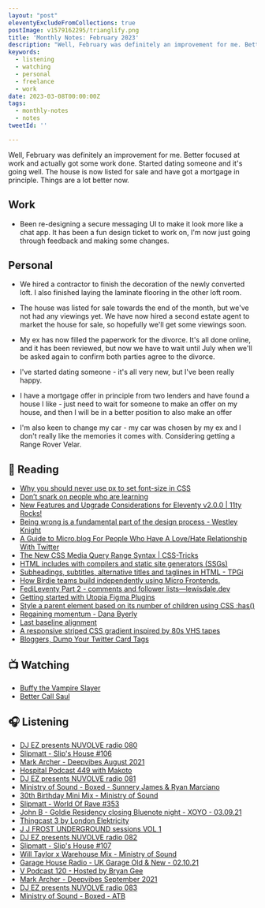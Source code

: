 ```yaml
---
layout: "post"
eleventyExcludeFromCollections: true
postImage: v1579162295/trianglify.png
title: 'Monthly Notes: February 2023'
description: "Well, February was definitely an improvement for me. Better focused at work and actually got some work done. Started dating someone and it's going well. The house is now listed for sale and have got a mortgage in principle. Things are a lot better now."
keywords:
  - listening
  - watching
  - personal
  - freelance
  - work
date: 2023-03-08T00:00:00Z
tags:
  - monthly-notes
  - notes
tweetId: ''

---
```

<p class="lead">Well, February was definitely an improvement for me. Better focused at work and actually got some work done. Started dating someone and it's going well. The house is now listed for sale and have got a mortgage in principle. Things are a lot better now.</p>

## Work
- Been re-designing a secure messaging UI to make it look more like a chat app. It has been a fun design ticket to work on, I'm now just going through feedback and making some changes.

## Personal
- We hired a contractor to finish the decoration of the newly converted loft. I also finished laying the laminate flooring in the other loft room.

- The house was listed for sale towards the end of the month, but we've not had any viewings yet. We have now hired a second estate agent to market the house for sale, so hopefully we'll get some viewings soon.

- My ex has now filled the paperwork for the divorce. It's all done online, and it has been reviewed, but now we have to wait until July when we'll be asked again to confirm both parties agree to the divorce.

- I've started dating someone - it's all very new, but I've been really happy.

- I have a mortgage offer in principle from two lenders and have found a house I like - just need to wait for someone to make an offer on my house, and then I will be in a better position to also make an offer

- I'm also keen to change my car - my car was chosen by my ex and I don't really like the memories it comes with. Considering getting a Range Rover Velar.

## 📖 Reading
- [Why you should never use px to set font-size in CSS](https://joshcollinsworth.com/blog/never-use-px-for-font-size/ "Why you should never use px to set font-size in CSS")
- [Don’t snark on people who are learning](https://andy-bell.co.uk/dont-snark-on-people-who-are-learning/ "Don’t snark on people who are learning")
- [New Features and Upgrade Considerations for Eleventy v2.0.0 | 11ty Rocks!](https://11ty.rocks/posts/new-features-upgrade-considerations-eleventy-version-2/ "New Features and Upgrade Considerations for Eleventy v2.0.0 | 11ty Rocks!")
- [Being wrong is a fundamental part of the design process - Westley Knight](https://westleyknight.com/blog/being-wrong-fundamental-part-of-design-process/ "Being wrong is a fundamental part of the design process - Westley Knight")
- [A Guide to Micro.blog For People Who Have A Love/Hate Relationship With Twitter](https://micro.welltempered.net/2018/04/10/a-guide-to.html "A Guide to Micro.blog For People Who Have A Love/Hate Relationship With Twitter")
- [The New CSS Media Query Range Syntax | CSS-Tricks](https://css-tricks.com/the-new-css-media-query-range-syntax/ "The New CSS Media Query Range Syntax | CSS-Tricks")
- [HTML includes with compilers and static site generators (SSGs)](https://gomakethings.com/html-includes-with-compilers-and-static-site-generators-ssgs/ "HTML includes with compilers and static site generators (SSGs)")
- [Subheadings, subtitles, alternative titles and taglines in HTML - TPGi](https://www.tpgi.com/subheadings-subtitles-alternative-titles-and-taglines-in-html/ "Subheadings, subtitles, alternative titles and taglines in HTML - TPGi")
- [How Birdie teams build independently using Micro Frontends.](https://medium.com/engineering-at-birdie/how-birdie-teams-build-independently-using-micro-frontends-7792e95bd6e6 "How Birdie teams build independently using Micro Frontends.")
- [FediLeventy Part 2 - comments and follower lists—lewisdale.dev](https://lewisdale.dev/post/fedileventy-part-2-comments-and-follower-lists/ "FediLeventy Part 2 - comments and follower lists—lewisdale.dev")
- [Getting started with Utopia Figma Plugins](https://utopia.fyi/blog/get-started-with-utopia-figma-plugins/ "Getting started with Utopia Figma Plugins")
- [Style a parent element based on its number of children using CSS :has()](https://www.bram.us/2022/11/17/style-a-parent-element-based-on-its-number-of-children-using-css-has/ "Style a parent element based on its number of children using CSS :has()")
- [Regaining momentum - Dana Byerly](https://danabyerly.com/notes/regaining-momentum/ "Regaining momentum - Dana Byerly")
- [Last baseline alignment](https://web.dev/last-baseline/ "Last baseline alignment")
- [A responsive striped CSS gradient inspired by 80s VHS tapes](https://whitep4nth3r.com/blog/responsive-striped-css-pattern-80s-vhs-tapes/ "A responsive striped CSS gradient inspired by 80s VHS tapes")
- [Bloggers, Dump Your Twitter Card Tags](https://brainbaking.com/post/2022/11/bloggers-dump-your-twitter-card-tags/ "Bloggers, Dump Your Twitter Card Tags")

## 📺 Watching
- [Buffy the Vampire Slayer ](https://www.themoviedb.org/tv/95-buffy-the-vampire-slayer "Buffy the Vampire Slayer ")
- [Better Call Saul](https://www.themoviedb.org/tv/60059-better-call-saul "Better Call Saul")

## 🎧 Listening
- [DJ EZ presents NUVOLVE radio 080](https://www.mixcloud.com/djez/nuvolve-080/ "DJ EZ presents NUVOLVE radio 080")
- [Slipmatt - Slip's House #106](https://www.mixcloud.com/Slipmatt/slipmatt-slips-house-106/ "Slipmatt - Slip's House #106")
- [Mark Archer - Deepvibes August 2021](https://www.mixcloud.com/mark_archer/mark-archer-deepvibes-august-2021/ "Mark Archer - Deepvibes August 2021")
- [Hospital Podcast 449 with Makoto](https://www.mixcloud.com/hospitalrecords/hospital-podcast-449-with-makoto/ "Hospital Podcast 449 with Makoto")
- [DJ EZ presents NUVOLVE radio 081](https://www.mixcloud.com/djez/nuvolve-081/ "DJ EZ presents NUVOLVE radio 081")
- [Ministry of Sound - Boxed - Sunnery James & Ryan Marciano](https://www.mixcloud.com/ministryofsound/ministry-of-sound-boxed-sunnery-james-ryan-marciano/ "Ministry of Sound - Boxed - Sunnery James & Ryan Marciano")
- [30th Birthday Mini Mix - Ministry of Sound](https://www.mixcloud.com/ministryofsound/30th-birthday-mini-mix-ministry-of-sound/ "30th Birthday Mini Mix - Ministry of Sound")
- [Slipmatt - World Of Rave #353](https://www.mixcloud.com/Slipmatt/slipmatt-world-of-rave-353/ "Slipmatt - World Of Rave #353")
- [John B - Goldie Residency closing Bluenote night - XOYO - 03.09.21](https://www.mixcloud.com/Dizzyuk/john-b-goldie-residency-closing-bluenote-night-xoyo-030921/ "John B - Goldie Residency closing Bluenote night - XOYO - 03.09.21")
- [Thingcast 3 by London Elektricity](https://www.mixcloud.com/londonelek/thingcast-3/ "Thingcast 3 by London Elektricity")
- [J J FROST UNDERGROUND sessions VOL 1](https://www.mixcloud.com/jjfrost2/j-j-frost-underground-sessions-vol-1/ "J J FROST UNDERGROUND sessions VOL 1")
- [DJ EZ presents NUVOLVE radio 082](https://www.mixcloud.com/djez/nuvolve-082/ "DJ EZ presents NUVOLVE radio 082")
- [Slipmatt - Slip's House #107](https://www.mixcloud.com/Slipmatt/slipmatt-slips-house-107/ "Slipmatt - Slip's House #107")
- [Will Taylor x Warehouse Mix - Ministry of Sound](https://www.mixcloud.com/ministryofsound/will-taylor-x-warehouse-mix-ministry-of-sound/ "Will Taylor x Warehouse Mix - Ministry of Sound")
- [Garage House Radio - UK Garage Old & New - 02.10.21](https://www.mixcloud.com/Elski/garage-house-radio-uk-garage-old-new-021021/ "Garage House Radio - UK Garage Old & New - 02.10.21")
- [V Podcast 120 - Hosted by Bryan Gee](https://www.mixcloud.com/v_recordings/v-podcast-120-hosted-by-bryan-gee/ "V Podcast 120 - Hosted by Bryan Gee")
- [Mark Archer - Deepvibes September 2021](https://www.mixcloud.com/mark_archer/mark-archer-deepvibes-september-2021/ "Mark Archer - Deepvibes September 2021")
- [DJ EZ presents NUVOLVE radio 083](https://www.mixcloud.com/djez/nuvolve-083/ "DJ EZ presents NUVOLVE radio 083")
- [Ministry of Sound - Boxed - ATB](https://www.mixcloud.com/ministryofsound/ministry-of-sound-boxed-atb/ "Ministry of Sound - Boxed - ATB")
